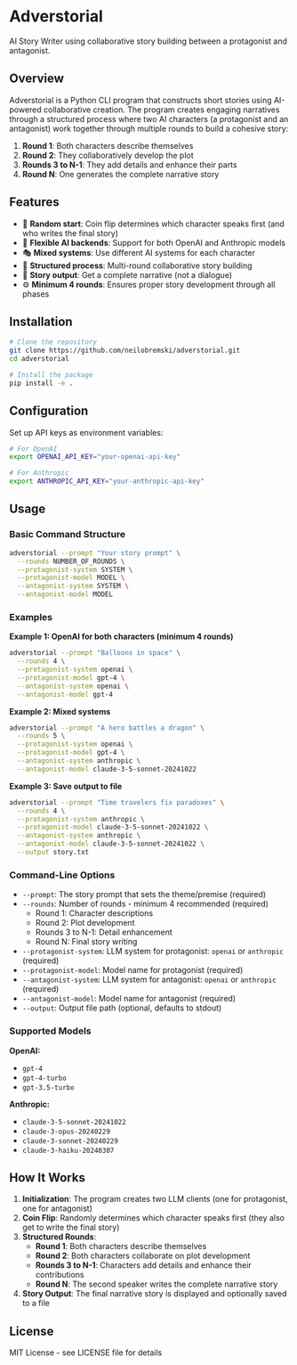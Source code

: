 # Adverstorial

AI Story Writer using collaborative story building between a protagonist and antagonist.

## Overview

Adverstorial is a Python CLI program that constructs short stories using AI-powered collaborative creation. The program creates engaging narratives through a structured process where two AI characters (a protagonist and an antagonist) work together through multiple rounds to build a cohesive story:

1. **Round 1**: Both characters describe themselves
2. **Round 2**: They collaboratively develop the plot
3. **Rounds 3 to N-1**: They add details and enhance their parts
4. **Round N**: One generates the complete narrative story

## Features

- 🎲 **Random start**: Coin flip determines which character speaks first (and who writes the final story)
- 🤖 **Flexible AI backends**: Support for both OpenAI and Anthropic models
- 🎭 **Mixed systems**: Use different AI systems for each character
- 📝 **Structured process**: Multi-round collaborative story building
- 📖 **Story output**: Get a complete narrative (not a dialogue)
- ⚙️ **Minimum 4 rounds**: Ensures proper story development through all phases

## Installation

```bash
# Clone the repository
git clone https://github.com/neilobremski/adverstorial.git
cd adverstorial

# Install the package
pip install -e .
```

## Configuration

Set up API keys as environment variables:

```bash
# For OpenAI
export OPENAI_API_KEY="your-openai-api-key"

# For Anthropic
export ANTHROPIC_API_KEY="your-anthropic-api-key"
```

## Usage

### Basic Command Structure

```bash
adverstorial --prompt "Your story prompt" \
  --rounds NUMBER_OF_ROUNDS \
  --protagonist-system SYSTEM \
  --protagonist-model MODEL \
  --antagonist-system SYSTEM \
  --antagonist-model MODEL
```

### Examples

**Example 1: OpenAI for both characters (minimum 4 rounds)**
```bash
adverstorial --prompt "Balloons in space" \
  --rounds 4 \
  --protagonist-system openai \
  --protagonist-model gpt-4 \
  --antagonist-system openai \
  --antagonist-model gpt-4
```

**Example 2: Mixed systems**
```bash
adverstorial --prompt "A hero battles a dragon" \
  --rounds 5 \
  --protagonist-system openai \
  --protagonist-model gpt-4 \
  --antagonist-system anthropic \
  --antagonist-model claude-3-5-sonnet-20241022
```

**Example 3: Save output to file**
```bash
adverstorial --prompt "Time travelers fix paradoxes" \
  --rounds 4 \
  --protagonist-system anthropic \
  --protagonist-model claude-3-5-sonnet-20241022 \
  --antagonist-system anthropic \
  --antagonist-model claude-3-5-sonnet-20241022 \
  --output story.txt
```

### Command-Line Options

- `--prompt`: The story prompt that sets the theme/premise (required)
- `--rounds`: Number of rounds - minimum 4 recommended (required)
  - Round 1: Character descriptions
  - Round 2: Plot development
  - Rounds 3 to N-1: Detail enhancement
  - Round N: Final story writing
- `--protagonist-system`: LLM system for protagonist: `openai` or `anthropic` (required)
- `--protagonist-model`: Model name for protagonist (required)
- `--antagonist-system`: LLM system for antagonist: `openai` or `anthropic` (required)
- `--antagonist-model`: Model name for antagonist (required)
- `--output`: Output file path (optional, defaults to stdout)

### Supported Models

**OpenAI:**
- `gpt-4`
- `gpt-4-turbo`
- `gpt-3.5-turbo`

**Anthropic:**
- `claude-3-5-sonnet-20241022`
- `claude-3-opus-20240229`
- `claude-3-sonnet-20240229`
- `claude-3-haiku-20240307`

## How It Works

1. **Initialization**: The program creates two LLM clients (one for protagonist, one for antagonist)
2. **Coin Flip**: Randomly determines which character speaks first (they also get to write the final story)
3. **Structured Rounds**: 
   - **Round 1**: Both characters describe themselves
   - **Round 2**: Both characters collaborate on plot development
   - **Rounds 3 to N-1**: Characters add details and enhance their contributions
   - **Round N**: The second speaker writes the complete narrative story
4. **Story Output**: The final narrative story is displayed and optionally saved to a file

## License

MIT License - see LICENSE file for details
